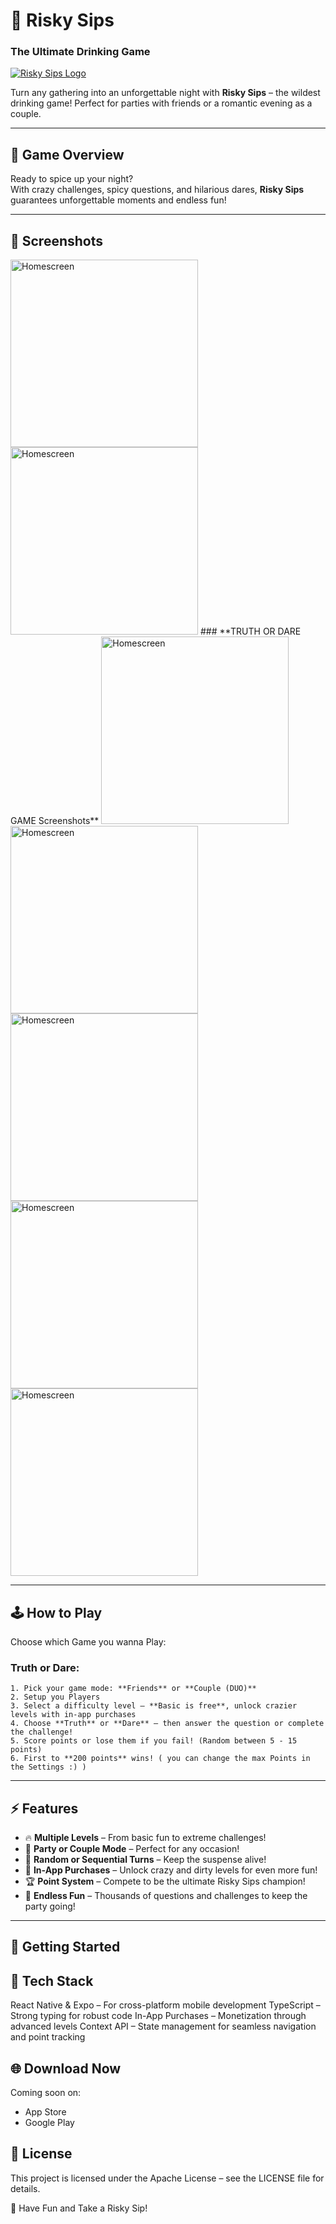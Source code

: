 # 🍻 Risky Sips  
### The Ultimate Drinking Game  

[![Risky Sips Logo](./assets/logo.png)](https://ferrixx.de)  

Turn any gathering into an unforgettable night with **Risky Sips** – the wildest drinking game! Perfect for parties with friends or a romantic evening as a couple.  

---

## 🎲 **Game Overview**  
Ready to spice up your night?  
With crazy challenges, spicy questions, and hilarious dares, **Risky Sips** guarantees unforgettable moments and endless fun!  

---

## 📱 **Screenshots**  
<img src="./assets/github/homescreen.PNG" alt="Homescreen" width="300" />
<img src="./assets/github/settingsscreen.PNG" alt="Homescreen" width="300" />
### **TRUTH OR DARE GAME Screenshots**
<img src="./assets/github/typeselection.PNG" alt="Homescreen" width="300" />
<img src="./assets/github/playersetup.PNG" alt="Homescreen" width="300" />
<img src="./assets/github/levelselection.PNG" alt="Homescreen" width="300" />
<img src="./assets/github/game.PNG" alt="Homescreen" width="300" />
<img src="./assets/github/gameend.PNG" alt="Homescreen" width="300" />

---

## 🕹️ **How to Play**  
Choose which Game you wanna Play:
 ### Truth or Dare:  
    1. Pick your game mode: **Friends** or **Couple (DUO)**  
    2. Setup you Players
    3. Select a difficulty level – **Basic is free**, unlock crazier levels with in-app purchases  
    4. Choose **Truth** or **Dare** – then answer the question or complete the challenge!  
    5. Score points or lose them if you fail! (Random between 5 - 15 points)  
    6. First to **200 points** wins! ( you can change the max Points in the Settings :) ) 

---

## ⚡ **Features**  
- 🔥 **Multiple Levels** – From basic fun to extreme challenges!  
- 🥂 **Party or Couple Mode** – Perfect for any occasion!  
- 🎲 **Random or Sequential Turns** – Keep the suspense alive!  
- 🎁 **In-App Purchases** – Unlock crazy and dirty levels for even more fun!  
- 🏆 **Point System** – Compete to be the ultimate Risky Sips champion!  
- 🎉 **Endless Fun** – Thousands of questions and challenges to keep the party going!  

---

## 🚀 **Getting Started**  

## 🔧 **Tech Stack**

React Native & Expo – For cross-platform mobile development
TypeScript – Strong typing for robust code
In-App Purchases – Monetization through advanced levels
Context API – State management for seamless navigation and point tracking

## 🌐 **Download Now**
Coming soon on:
- App Store
- Google Play

## 📜 **License**
This project is licensed under the Apache License – see the LICENSE file for details.

🎉 Have Fun and Take a Risky Sip!
